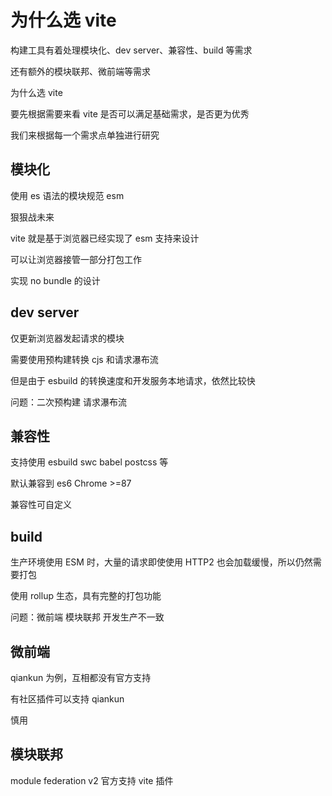 # 为什么选 vite

构建工具有着处理模块化、dev server、兼容性、build 等需求

还有额外的模块联邦、微前端等需求

为什么选 vite

要先根据需要来看 vite 是否可以满足基础需求，是否更为优秀

我们来根据每一个需求点单独进行研究

## 模块化

使用 es 语法的模块规范 esm

狠狠战未来

vite 就是基于浏览器已经实现了 esm 支持来设计

可以让浏览器接管一部分打包工作

实现 no bundle 的设计

## dev server

仅更新浏览器发起请求的模块

需要使用预构建转换 cjs 和请求瀑布流

但是由于 esbuild 的转换速度和开发服务本地请求，依然比较快

问题：二次预构建 请求瀑布流

## 兼容性

支持使用 esbuild swc babel postcss 等

默认兼容到 es6 Chrome >=87

兼容性可自定义

## build

生产环境使用 ESM 时，大量的请求即使使用 HTTP2 也会加载缓慢，所以仍然需要打包

使用 rollup 生态，具有完整的打包功能

问题：微前端 模块联邦 开发生产不一致

## 微前端

qiankun 为例，互相都没有官方支持

有社区插件可以支持 qiankun

慎用

## 模块联邦

module federation v2 官方支持 vite 插件
